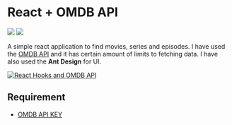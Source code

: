# React + OMDB API
<p>
<a href="javascript:;"><img src="https://img.shields.io/github/issues/sachinpatle98/omdb-react"/></a>
<a href="javascript:;"><img src="https://img.shields.io/github/stars/sachinpatle98/omdb-react"></a>
</p>

A simple react application to find movies, series and episodes. I have used the [OMDB API](http://www.omdbapi.com) and it has certain amount of limits to fetching data. I have also used the **Ant Design** for UI.

[![React Hooks and OMDB API](https://github.com/sachinpatle98/omdb-react/raw/master/screeshot.png)](https://youtu.be/ytiCTsHanBM)

## Requirement
- [OMDB API KEY](http://www.omdbapi.com)
